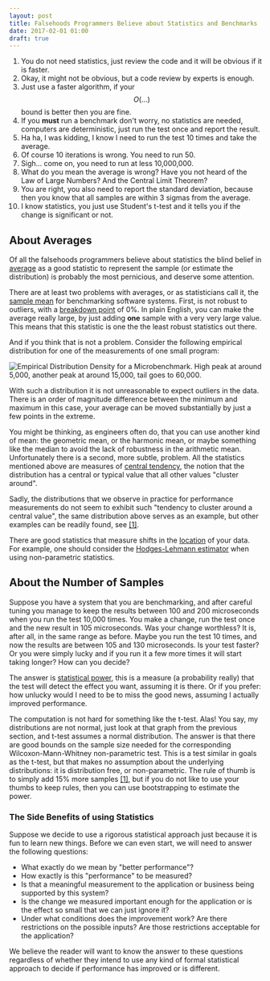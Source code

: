 ```yaml
---
layout: post
title: Falsehoods Programmers Believe about Statistics and Benchmarks
date: 2017-02-01 01:00
draft: true
---
```


1. You do not need statistics, just review the code and it will be
   obvious if it is faster.
1. Okay, it might not be obvious, but a code review by experts is
   enough.
1. Just use a faster algorithm, if your $$O(...)$$ bound is better
   then you are fine.
1. If you **must** run a benchmark don't worry, no statistics are needed,
   computers are deterministic, just run the test once and report the
   result.
1. Ha ha, I was kidding, I know I need to run the test 10 times and
   take the average.
1. Of course 10 iterations is wrong.  You need to run 50.
1. Sigh... come on, you need to run at less 10,000,000.
1. What do you mean the average is wrong?  Have you not heard of the
   Law of Large Numbers?  And the Central Limit Theorem?
1. You are right, you also need to report the standard deviation,
   because then you know that all samples are within 3 sigmas from the
   average.
1. I know statistics, you just use Student's t-test and it tells you
   if the change is significant or not.

## About Averages

Of all the falsehoods programmers believe about statistics the blind
belief in [average](https://en.wikipedia.org/wiki/Average)
as a good statistic to represent the sample (or
estimate the distribution) is probably the most pernicious, and
deserve some attention.

There are at least two problems with averages, or as statisticians
call it, the
[sample mean](https://en.wikipedia.org/wiki/Mean)
for benchmarking software systems.
First, is not robust to outliers, with a
[breakdown point](https://en.wikipedia.org/wiki/Robust_statistics#Breakdown_point)
of 0%.
In plain English, you can make the average really large, by just
adding **one** sample with a very very large value.
This means that this statistic is one the the least robust statistics
out there.

And if you think that is not a problem.
Consider the following empirical distribution for one of the
measurements of one small program:

![Empirical Distribution Density for a Microbenchmark.
High peak at around 5,000, another peak at around 15,000, tail goes to
60,000.
](/public/2017-01-14-on-benchmarking-part-3/empirical-density-uncontrolled.svg
 "Empirical Distribution of Microbenchmark Results when System
 Configuration is not Controlled.")

With such a distribution it is not unreasonable to expect outliers in
the data.  There is an order of magnitude difference between the
minimum and maximum in this case, your average can be moved
substantially by just a few points in the extreme.

You might be thinking, as engineers often do, that you can use another
kind of mean: the geometric mean, or the harmonic mean, or maybe
something like the median to avoid the lack of robustness in the
arithmetic mean.
Unfortunately there is a second, more subtle, problem.
All the statistics mentioned above are measures of
[central tendency](https://en.wikipedia.org/wiki/Central_tendency),
the notion that the distribution has a central or typical value that
all other values "cluster around".

Sadly, the distributions that we observe in practice for performance
measurements do not seem to exhibit such "tendency to cluster around a
central value",
the same distribution
above serves as an example, but other examples can be readily found,
see [[1]](http://www.slideshare.net/brendangregg/velocity-stoptheguessing2013).

There are good statistics that measure shifts in the
[location](https://en.wikipedia.org/wiki/Location_parameter) of your
data.
For example, one should consider the
[Hodges-Lehmann estimator](https://en.wikipedia.org/wiki/Hodges%E2%80%93Lehmann_estimator)
when using non-parametric statistics.

## About the Number of Samples

Suppose you have a system that you are benchmarking, and after careful
tuning you manage to keep the results between 100 and 200
microseconds when you run the test 10,000 times.
You make a change, run the test once and the new result in 105
microseconds.
Was your change worthless?  It is, after all, in the same range as
before.  Maybe you run the test 10 times, and now the results are
between 105 and 130 microseconds.  Is your test faster?  Or you were
simply lucky and if you run it a few more times it will start taking
longer?
How can you decide?

The answer is
[statistical power](https://en.wikipedia.org/wiki/Statistical_power),
this is a measure (a probability really) that the test will detect the
effect you want, assuming it is there.
Or if you prefer: how unlucky would I need to be to miss the good
news, assuming I actually improved performance.

The computation is not hard for something like the t-test.
Alas! You say, my distributions are not normal, just look at that
graph from the previous section, and t-test assumes a normal
distribution.
The answer is that there are good bounds on the sample size needed for
the corresponding Wilcoxon-Mann-Whitney non-parametric test.
This is a test similar in goals as the t-test, but that makes no
assumption about the underlying distributions: it is distribution
free, or non-parametric.
The rule of thumb is to simply add 15% more samples
[[1]](http://www.jerrydallal.com/LHSP/npar.htm),
but if you do not like to use your thumbs to keep rules, then you can
use bootstrapping to estimate the power.

### The Side Benefits of using Statistics

Suppose we decide to use a rigorous statistical approach just because
it is fun to learn new things.
Before we can even start, we will need to answer the following
questions:

* What exactly do we mean by "better performance"?
* How exactly is this "performance" to be measured?
* Is that a meaningful measurement to the application or business
  being supported by this system?
* Is the change we measured important enough for the application or is
  the effect so small that we can just ignore it?
* Under what conditions does the improvement work? Are there
  restrictions on the possible inputs?  Are those 
  restrictions acceptable for the application?

We believe the reader will want to know the answer to these questions
regardless of whether they intend to use any kind of formal
statistical approach to decide if performance has improved or is
different.



